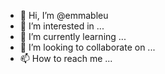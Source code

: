 - 👋 Hi, I’m @emmableu
- 👀 I’m interested in ...
- 🌱 I’m currently learning ...
- 💞️ I’m looking to collaborate on ...
- 📫 How to reach me ...

<!---
emmableu/emmableu is a ✨ special ✨ repository because its `README.md` (this file) appears on your GitHub profile.
You can click the Preview link to take a look at your changes.
--->

